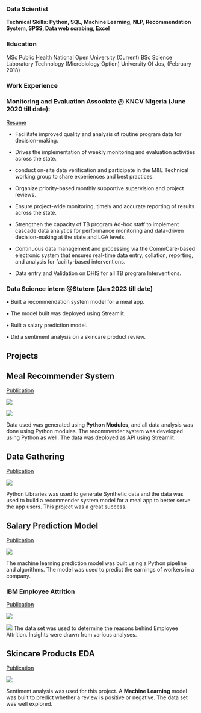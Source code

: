 ### Data Scientist
**Technical Skills: Python, SQL, Machine Learning, NLP, Recommendation System, SPSS, Data web scrabing, Excel**

### Education
MSc Public Health            National Open University (Current)
BSc Science Laboratory Technology (Microbiology Option)  University Of Jos, (February 2018)

### Work Experience
### Monitoring and Evaluation Associate @ KNCV Nigeria (June 2020 till date):
[Resume](https://github.com/graciousgift/Project-files/blob/main/Gift's_Resume.docx)
- Facilitate improved quality and analysis of routine program data for decision-making.

- Drives the implementation of weekly monitoring and evaluation activities across the state.

- conduct on-site data verification and participate in the M&E Technical working group to share experiences and best practices.

- Organize priority-based monthly supportive supervision and project reviews.

- Ensure project-wide monitoring, timely and accurate reporting of results across the state.

- Strengthen the capacity of TB program Ad-hoc staff to implement cascade data analytics for performance monitoring and data-driven decision-making at the state and LGA levels.

- Continuous data management and processing via the CommCare-based electronic system that ensures real-time data entry, collation, reporting, and analysis for facility-based interventions.

- Data entry and Validation on DHIS for all TB program Interventions.

### **Data Science intern @Stutern (Jan 2023 till date)**
•	Built a recommendation system model for a meal app.

•	The model built was deployed using Streamlit.

•	Built a salary prediction model.

•	Did a sentiment analysis on a skincare product review.

## Projects
## **Meal Recommender System**
[Publication](https://github.com/graciousgift/Project-files/blob/main/Recommender_system.ipynb)

![](/image/download.png)

![](/image/download1.png)

Data used was generated using **Python Modules**, and all data analysis was done using Python modules. The recommender system was developed using Python as well. The data was deployed as API using Streamlit.

## **Data Gathering**
[Publication](https://github.com/graciousgift/Project-files/blob/main/data_generationF.ipynb)

![](/image/download2.png)

Python Libraries was used to generate Synthetic data and the data was used to build a recommender system model for a meal app to better serve the app users. This project was a great success.


## **Salary Prediction Model**
[Publication](https://github.com/graciousgift/Project-files/blob/main/Salary%20Analyses.ipynb)

![](/image/download3.png)

The machine learning prediction model was built using a Python pipeline and algorithms. The model was used to predict the earnings of workers in a company.

### IBM Employee Attrition
[Publication](https://github.com/graciousgift/Project-files/blob/main/Workers_attrition_project.ipynb)

![](/image/download4.png)

![](/image/download5.png)
The data set was used to determine the reasons behind Employee Attrition. Insights were drawn from various analyses.

## **Skincare Products EDA**
[Publication](https://github.com/graciousgift/Project-files/blob/main/Skin%20Care%20analyses.ipynb)

![](/image/download6.png)


Sentiment analysis was used for this project. A **Machine Learning** model was built to predict whether a review is positive or negative. The data set was well explored.



